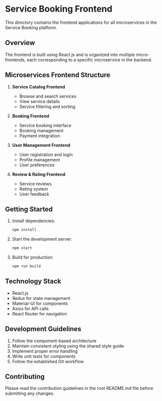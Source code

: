 # Service Booking Frontend

This directory contains the frontend applications for all microservices in the Service Booking platform.

## Overview

The frontend is built using React.js and is organized into multiple micro-frontends, each corresponding to a specific microservice in the backend.

## Microservices Frontend Structure

1. **Service Catalog Frontend**
   - Browse and search services
   - View service details
   - Service filtering and sorting

2. **Booking Frontend**
   - Service booking interface
   - Booking management
   - Payment integration

3. **User Management Frontend**
   - User registration and login
   - Profile management
   - User preferences

4. **Review & Rating Frontend**
   - Service reviews
   - Rating system
   - User feedback

## Getting Started

1. Install dependencies:
   ```bash
   npm install
   ```

2. Start the development server:
   ```bash
   npm start
   ```

3. Build for production:
   ```bash
   npm run build
   ```

## Technology Stack

- React.js
- Redux for state management
- Material-UI for components
- Axios for API calls
- React Router for navigation

## Development Guidelines

1. Follow the component-based architecture
2. Maintain consistent styling using the shared style guide
3. Implement proper error handling
4. Write unit tests for components
5. Follow the established Git workflow

## Contributing

Please read the contribution guidelines in the root README.md file before submitting any changes. 